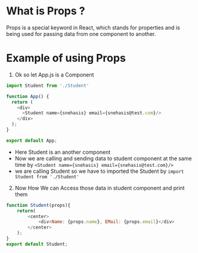 # What is Props ?
Props is a special keyword in React, which stands for properties and is being used for passing data from one component to another.

# Example of using Props 
1. Ok so let App.js is a Component
```js
import Student from './Student'

function App() {
  return (
    <div>
      <Student name={snehasis} email={snehasis@test.com}/>
    </div>
  );
}

export default App;
```
* Here Student is an another component 
* Now we are calling and sending data to student component at the same time by `<Student name={snehasis} email={snehasis@test.com}/>`
* we are calling Student so we have to imported the Student by `import Student from './Student'`
2. Now How We can Access those data in student component and print them 
```js
function Student(props){
    return(
        <center>
            <div>Name: {props.name}, EMail: {props.email}</div>
        </center>
    );
}
export default Student;
```
